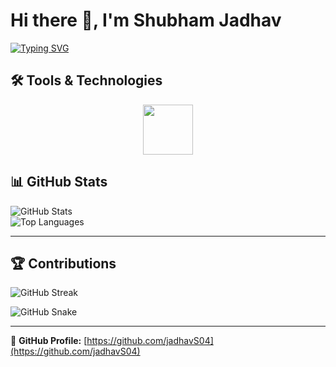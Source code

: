 # Hi there 👋, I'm Shubham Jadhav  

[![Typing SVG](https://readme-typing-svg.herokuapp.com?size=24&color=FF5733&center=true&vCenter=true&width=600&lines=AI+%26+Data+Science;Machine+Learning+%7C+Deep+Learning;Data+Visualization+%7C+NLP)](https://git.io/typing-svg)  




## 🛠️ Tools & Technologies

<p align="center">
  <img src="https://skillicons.dev/icons?i=python,r,c,cpp,html,css,js,php,java,vb,turboc,python,tensorflow,pytorch,keras,sklearn,powerbi,mysql,numpy,pandas,matplotlib,seaborn,sklearn,tensorflow,pytorch,keras,upyter,colab,anaconda,kaggle,streamlit,arduino,raspberrypi,linux,apache,xampp,wamp,vscode,phpmyadmin" height="80" />
</p>



## 📊 GitHub Stats  

![GitHub Stats](https://github-readme-stats.vercel.app/api?username=jadhavS04&show_icons=true&theme=radical)  
![Top Languages](https://github-readme-stats.vercel.app/api/top-langs/?username=jadhavS04&layout=compact&theme=radical)  

---

## 🏆 Contributions  

![GitHub Streak](https://github-readme-streak-stats.herokuapp.com?user=jadhavS04&theme=radical)  

![GitHub Snake](https://github.com/jadhavS04/jadhavS04/blob/main/github-contribution-grid-snake.svg)


---

🔗 **GitHub Profile:** [https://github.com/jadhavS04](https://github.com/jadhavS04)
